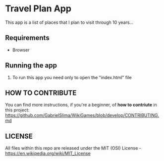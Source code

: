 # Travel Plan App
This app is a list of places that I plan to visit through 10 years...
 

## Requirements
* Browser

## Running the app
1. To run this app you need only to open the "index.html" file


## HOW TO CONTRIBUTE 
You can find more instructions, if you're a beginner, of **how to contriute** in this project: https://github.com/GabrielSlima/WikiGames/blob/develop/CONTRIBUTING.md

## LICENSE

All files within this repo are released under the MIT (OSI) License - https://en.wikipedia.org/wiki/MIT_License

     
